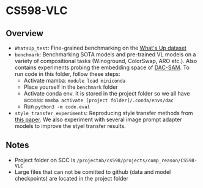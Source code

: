 # CS598-VLC

## Overview

- `WhatsUp_test`: Fine-grained benchmarking on the [What's Up dataset](https://arxiv.org/pdf/2310.19785)
- `benchmark`: Benchmarking SOTA models and pre-trained VL models on a variety of compositional tasks (Winoground, ColorSwap, ARO etc.). Also contains experiments probing the embedding space of [DAC-SAM](https://arxiv.org/pdf/2305.19595). To run code in this folder, follow these steps:  
    - Activate mamba: `module load miniconda`
    - Place yourself in the `benchmark` folder
    - Activate conda env. It is stored in the project folder so we all have access: `mamba activate [project folder]/.conda/envs/dac`
    - Run `python3 -m code.eval`
- `style_transfer_experiments`: Reproducing style transfer methods from [this paper](https://arxiv.org/pdf/2303.17590). We also experiment with several image prompt adapter models to improve the styel transfer results. 



## Notes
- Project folder on SCC is `/projectnb/cs598/projects/comp_reason/CS598-VLC`
- Large files that can not be comitted to github (data and model checkpoints) are located in the project folder



